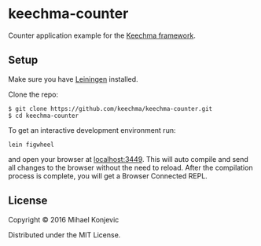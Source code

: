 # keechma-counter

Counter application example for the [Keechma framework](http://github.com/keechma/keechma).

## Setup

Make sure you have [Leiningen](http://leiningen.org/) installed.

Clone the repo:

```
$ git clone https://github.com/keechma/keechma-counter.git
$ cd keechma-counter
```

To get an interactive development environment run:

    lein figwheel

and open your browser at [localhost:3449](http://localhost:3449/).
This will auto compile and send all changes to the browser without the
need to reload. After the compilation process is complete, you will
get a Browser Connected REPL.

## License

Copyright © 2016 Mihael Konjevic

Distributed under the MIT License.

